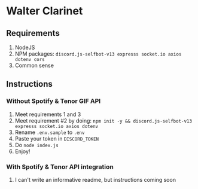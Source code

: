 # Walter Clarinet

## Requirements
1. NodeJS
2. NPM packages: `discord.js-selfbot-v13 expresss socket.io axios dotenv cors`
3. Common sense

## Instructions

### Without Spotify & Tenor GIF API

1. Meet requirements 1 and 3
2. Meet requirement #2 by doing: `npm init -y && discord.js-selfbot-v13 expresss socket.io axios dotenv`
3. Rename `.env.sample` to `.env`
4. Paste your token in `DISCORD_TOKEN`
5. Do `node index.js`
6. Enjoy!

### With Spotify & Tenor API integration

1. I can't write an informative readme, but instructions coming soon
